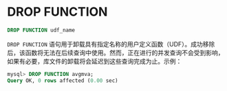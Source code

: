 # DROP FUNCTION

```sql
DROP FUNCTION udf_name
```

`DROP FUNCTION` 语句用于卸载具有指定名称的用户定义函数（UDF）。成功移除后，该函数将无法在后续查询中使用。然而，正在进行的并发查询不会受到影响，如果有必要，库文件的卸载将会延迟到这些查询完成为止。示例：

```sql
mysql> DROP FUNCTION avgmva;
Query OK, 0 rows affected (0.00 sec)
```
<!-- proofread -->